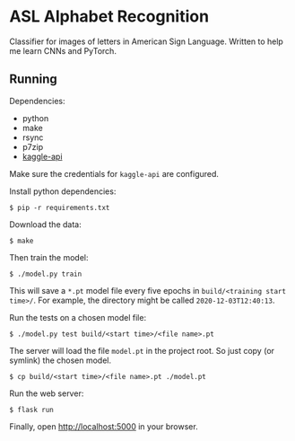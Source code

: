 # ASL Alphabet Recognition

Classifier for images of letters in American Sign Language. Written to
help me learn CNNs and PyTorch.

## Running

Dependencies:
- python
- make
- rsync
- p7zip
- [kaggle-api](https://github.com/Kaggle/kaggle-api)

Make sure the credentials for `kaggle-api` are configured.

Install python dependencies:

```
$ pip -r requirements.txt
```

Download the data:

```
$ make
```

Then train the model:

```
$ ./model.py train
```

This will save a `*.pt` model file every five epochs in `build/<training
start time>/`. For example, the directory might be called
`2020-12-03T12:40:13`.

Run the tests on a chosen model file:

```
$ ./model.py test build/<start time>/<file name>.pt
```

The server will load the file `model.pt` in the project root. So just
copy (or symlink) the chosen model.

```
$ cp build/<start time>/<file name>.pt ./model.pt
```

Run the web server:

```
$ flask run
```

Finally, open [http://localhost:5000](http://localhost:5000) in your
browser.
